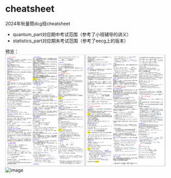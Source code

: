 # cheatsheet

2024年秋量筒dcg班cheatsheet

- quantum_part对应期中考试范围（参考了小班辅导的讲义）
- statistics_part对应期末考试范围（参考了eecg上的版本）

预览：![1730967637296](image/README/1730967637296.png)
![image](https://github.com/user-attachments/assets/42e26e94-10c8-47f4-bcf3-165f820910f8)
